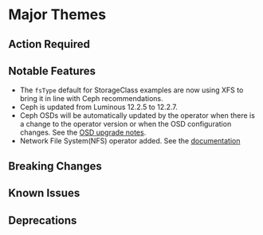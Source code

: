 # Major Themes

## Action Required

## Notable Features
- The `fsType` default for StorageClass examples are now using XFS to bring it in line with Ceph recommendations.
- Ceph is updated from Luminous 12.2.5 to 12.2.7.
- Ceph OSDs will be automatically updated by the operator when there is a change to the operator version or when the OSD configuration changes. See the [OSD upgrade notes](Documentation/upgrade-patch.md#object-storage-daemons-osds).
- Network File System(NFS) operator added. See the [documentation](Documentation/nfs.md)

## Breaking Changes

## Known Issues

## Deprecations
